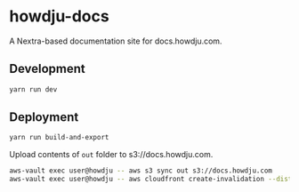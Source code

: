# howdju-docs

A Nextra-based documentation site for docs.howdju.com.

## Development

```sh
yarn run dev
```

## Deployment

```sh
yarn run build-and-export
```

Upload contents of `out` folder to s3://docs.howdju.com.

```sh
aws-vault exec user@howdju -- aws s3 sync out s3://docs.howdju.com
aws-vault exec user@howdju -- aws cloudfront create-invalidation --distribution-id ECBMF327IDKRF
```
